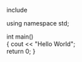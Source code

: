 include <iostream>

using namespace std; 


int main()      
{
    cout << "Hello World";      
    return 0;
}
